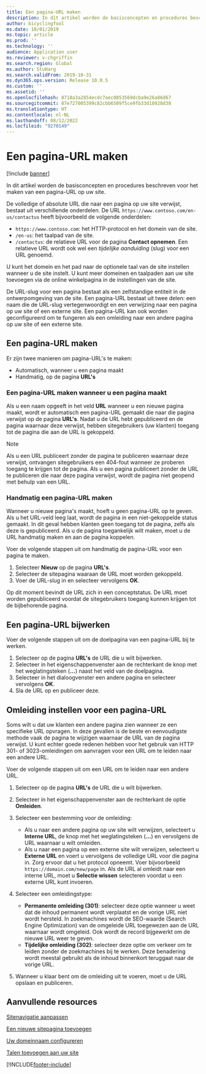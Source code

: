 ```yaml
---
title: Een pagina-URL maken
description: In dit artikel worden de basisconcepten en procedures beschreven voor het maken van een pagina-URL op uw site.
author: bicyclingfool
ms.date: 10/01/2019
ms.topic: article
ms.prod: ''
ms.technology: ''
audience: Application user
ms.reviewer: v-chgriffin
ms.search.region: Global
ms.author: StuHarg
ms.search.validFrom: 2019-10-31
ms.dyn365.ops.version: Release 10.0.5
ms.custom: ''
ms.assetid: ''
ms.openlocfilehash: 8718a3a2854ecdc7aec0853569dcba9e26a86d67
ms.sourcegitcommit: 87e727005399c82cbb6509f5ce9fb33d18928d30
ms.translationtype: HT
ms.contentlocale: nl-NL
ms.lasthandoff: 08/12/2022
ms.locfileid: "9270149"
---
```

# <a name="create-a-page-url"></a>Een pagina-URL maken

[!include [banner](includes/banner.md)]

In dit artikel worden de basisconcepten en procedures beschreven voor het maken van een pagina-URL op uw site.

De volledige of absolute URL die naar een pagina op uw site verwijst, bestaat uit verschillende onderdelen. De URL `https://www.contoso.com/en-us/contactus` heeft bijvoorbeeld de volgende onderdelen:

- `https://www.contoso.com`: het HTTP-protocol en het domein van de site.
- `/en-us`: het taalpad van de site.
- `/contactus`: de relatieve URL voor de pagina **Contact opnemen**. Een relatieve URL wordt ook wel een *tijdelijke aanduiding* (slug) voor een URL genoemd.

U kunt het domein en het pad naar de optionele taal van de site instellen wanneer u de site instelt. U kunt meer domeinen en taalpaden aan uw site toevoegen via de online winkelpagina in de instellingen van de site.

De URL-slug voor een pagina bestaat als een zelfstandige entiteit in de ontwerpomgeving van de site. Een pagina-URL bestaat uit twee delen: een naam die de URL-slug vertegenwoordigt en een verwijzing naar een pagina op uw site of een externe site. Een pagina-URL kan ook worden geconfigureerd om te fungeren als een omleiding naar een andere pagina op uw site of een externe site.

## <a name="create-a-page-url"></a>Een pagina-URL maken

Er zijn twee manieren om pagina-URL's te maken:

- Automatisch, wanneer u een pagina maakt
- Handmatig, op de pagina **URL's**

### <a name="create-a-page-url-when-you-create-a-page"></a>Een pagina-URL maken wanneer u een pagina maakt

Als u een naam opgeeft in het veld **URL** wanneer u een nieuwe pagina maakt, wordt er automatisch een pagina-URL gemaakt die naar die pagina verwijst op de pagina **URL's**. Nadat u de URL hebt gepubliceerd en de pagina waarnaar deze verwijst, hebben sitegebruikers (uw klanten) toegang tot de pagina die aan de URL is gekoppeld.

> [!NOTE]
> Als u een URL publiceert zonder de pagina te publiceren waarnaar deze verwijst, ontvangen sitegebruikers een 404-fout wanneer ze proberen toegang te krijgen tot de pagina. Als u een pagina publiceert zonder de URL te publiceren die naar deze pagina verwijst, wordt de pagina niet geopend met behulp van een URL.

### <a name="manually-create-a-page-url"></a>Handmatig een pagina-URL maken

Wanneer u nieuwe pagina's maakt, hoeft u geen pagina-URL op te geven. Als u het URL-veld leeg laat, wordt de pagina in een niet-gekoppelde status gemaakt. In dit geval hebben klanten geen toegang tot de pagina, zelfs als deze is gepubliceerd. Als u de pagina toegankelijk wilt maken, moet u de URL handmatig maken en aan de pagina koppelen.

Voer de volgende stappen uit om handmatig de pagina-URL voor een pagina te maken.

1. Selecteer **Nieuw** op de pagina **URL's**.
1. Selecteer de sitepagina waaraan de URL moet worden gekoppeld.
1. Voer de URL-slug in en selecteer vervolgens **OK**.

Op dit moment bevindt de URL zich in een conceptstatus. De URL moet worden gepubliceerd voordat de sitegebruikers toegang kunnen krijgen tot de bijbehorende pagina.

## <a name="update-a-page-url"></a>Een pagina-URL bijwerken

Voer de volgende stappen uit om de doelpagina van een pagina-URL bij te werken.

1. Selecteer op de pagina **URL's** de URL die u wilt bijwerken.
1. Selecteer in het eigenschappenvenster aan de rechterkant de knop met het weglatingsteken (**...**) naast het veld van de doelpagina.
1. Selecteer in het dialoogvenster een andere pagina en selecteer vervolgens **OK**.
1. Sla de URL op en publiceer deze.

## <a name="redirect-a-page-url"></a>Omleiding instellen voor een pagina-URL

Soms wilt u dat uw klanten een andere pagina zien wanneer ze een specifieke URL opvragen. In deze gevallen is de beste en eenvoudigste methode vaak de pagina te wijzigen waarnaar de URL van de pagina verwijst. U kunt echter goede redenen hebben voor het gebruik van HTTP 301- of 3023-omleidingen om aanvragen voor een URL om te leiden naar een andere URL.

Voer de volgende stappen uit om een URL om te leiden naar een andere URL.

1. Selecteer op de pagina **URL's** de URL die u wilt bijwerken.
1. Selecteer in het eigenschappenvenster aan de rechterkant de optie **Omleiden**.
1. Selecteer een bestemming voor de omleiding:

    - Als u naar een andere pagina op uw site wilt verwijzen, selecteert u **Interne URL**, de knop met het weglatingsteken (**...**) en vervolgens de URL waarnaar u wilt omleiden.
    - Als u naar een pagina op een externe site wilt verwijzen, selecteert u **Externe URL** en voert u vervolgens de volledige URL voor die pagina in. Zorg ervoor dat u het protocol opneemt. Voer bijvoorbeeld `https://domain.com/new/page` in. Als de URL al omleidt naar een interne URL, moet u **Selectie wissen** selecteren voordat u een externe URL kunt invoeren.

1. Selecteer een omleidingstype:

    - **Permanente omleiding (301)**: selecteer deze optie wanneer u weet dat de inhoud permanent wordt verplaatst en de vorige URL niet wordt hersteld. In zoekmachines wordt de SEO-waarde (Search Engine Optimization) van de omgeleide URL toegewezen aan de URL waarnaar wordt omgeleid. Ook wordt de record bijgewerkt om de nieuwe URL weer te geven. 
    - **Tijdelijke omleiding (302)**: selecteer deze optie om verkeer om te leiden zonder de zoekmachines bij te werken. Deze benadering wordt meestal gebruikt als de inhoud binnenkort teruggaat naar de vorige URL.

1. Wanneer u klaar bent om de omleiding uit te voeren, moet u de URL opslaan en publiceren.

## <a name="additional-resources"></a>Aanvullende resources

[Sitenavigatie aanpassen](customize-site-navigation.md)

[Een nieuwe sitepagina toevoegen](add-new-page.md)

[Uw domeinnaam configureren](configure-your-domain-name.md)

[Talen toevoegen aan uw site](add-languages-to-site.md)


[!INCLUDE[footer-include](../includes/footer-banner.md)]
